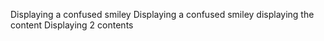 Displaying a confused smiley
Displaying a confused smiley
displaying the content
Displaying 2 contents
